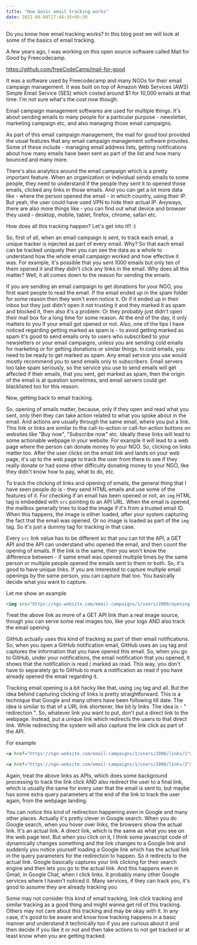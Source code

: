 ```yaml
---
title: "How basic email tracking works"
date: 2021-04-04T17:44:35+05:30
---
```


Do you know how email tracking works? In this blog post we will look at some of the basics of email tracking.

A few years ago, I was working on this open source software called Mail for Good by Freecodecamp.

https://github.com/freeCodeCamp/mail-for-good

It was a software used by Freecodecamp and many NGOs for their email campaign management. It was built on top of Amazon Web Services (AWS) Simple Email Service (SES) which costed around $1 for 10,000 emails at that time. I'm not sure what's the cost now though.

Email campaign management softwares are used for multiple things. It's about sending emails to many people for a particular purpose - newsletter, marketing campaign etc, and also managing those email campaigns.

As part of this email campaign management, the mail for good tool provided the usual features that any email campaign management software provides. Some of these include - managing email address lists, getting notifications about how many emails have been sent as part of the list and how many bounced and many more.

There's also analytics around the email campaign which is a pretty important feature. When an organization or individual sends emails to some people, they need to understand if the people they sent it to opened those emails, clicked any links in those emails. And you can get a lot more data like - where the person opened the email - in which country, using their IP. But yeah, the user could have used VPN to hide their actual IP. Anyways, there are also more things like - you can find out what device and browser they used - desktop, mobile, tablet, firefox, chrome, safari etc.

How does all this tracking happen? Let's get into it!! :)

So, first of all, when an email campaign is sent, to track each email, a unique tracker is injected as part of every email. Why? So that each email can be tracked uniquely then you can see the data as a whole to understand how the whole email campaign worked and how effective it was. For example, it's possible that you sent 1000 emails but only ten of them opened it and they didn't click any links in the email. Why does all this matter? Well, it all comes down to the reason for sending the emails.

If you are sending an email campaign to get donations for your NGO, you first want people to read the email. If the email ended up in the spam folder for some reason then they won't even notice it. Or if it ended up in their inbox but they just didn't open it not trusting it and they marked it as spam and blocked it, then also it's a problem. Or they probably just didn't open their mail box for a long time for some reason. At the end of the day, it only matters to you if your email got opened or not. Also, one of the tips I have noticed regarding getting marked as spam is - to avoid getting marked as spam it's good to send emails only to users who subscribed to your newsletters or your email campaigns, unless you are sending cold emails for marketing or for getting donations or similar things. In cold emails, you need to be ready to get marked as spam. Any email service you use would mostly recommend you to send emails only to subscribers. Email servers too take spam seriously, so the service you use to send emails will get affected if their emails, that you sent, get marked as spam, then the origin of the email is at question sometimes, and email servers could get blacklisted too for this reason.

Now, getting back to email tracking.

So, opening of emails matter, because, only if they open and read what you sent, only then they can take action related to what you spoke about in the email. And actions are usually through the same email, where you put a link. This link or links are similar to the call-to-action or call-for-action buttons on websites like "Buy now", "Subscribe now" etc. Ideally these links will lead to some actionable webpage in your website. For example it will lead to a web page where the person can donate money to your NGO. So, clicking on links matter too. After the user clicks on the email link and lands on your web page, it's up to the web page to track the user from there to see if they really donate or had some other difficulty donating money to your NGO, like they didn't know how to pay, what to do, etc.

To track the clicking of links and opening of emails, the general thing that I have seen people do is - they send HTML emails and use some of the features of it. For checking if an email has been opened or not, an `img` HTML tag is embedded with `src` pointing to an API URL. When the email is opened, the mailbox generally tries to load the image if it's from a trusted email ID. When this happens, the image is either loaded, after your system capturing the fact that the email was opened. Or no image is loaded as part of the `img` tag. So it's just a dummy tag for tracking in that case.

Every `src` link value has to be different so that you can hit the API, a GET API and the API can understand who opened the email, and then count the opening of emails. If the link is the same, then you won't know the difference between - if same email was opened multiple times by the same person or multiple people opened the emails sent to them or both. So, it's good to have unique links. If you are interested to capture multiple email openings by the same person, you can capture that too. You basically decide what you want to capture.

Let me show an example

```html
<img src="https://ngo-website.com/email-campaigns/1/users/2000/opening.gif" />
```

Treat the above link as more of a GET API link than a real image source, though you can serve some real images too, like your logo AND also track the email opening

GitHub actually uses this kind of tracking as part of their email notifications. So, when you open a GitHub notification email, GitHub uses an `img` tag and captures the information that you have opened this email. So, when you go to GitHub, under your notifications, the email notification that you opened, it shows that the notification is read / marked as read. This way, you don't have to separately go to GitHub to mark a notification as read if you have already opened the email regarding it.

Tracking email opening is a bit hacky like that, using `img` tag and all. But the idea behind capturing clicking of links is pretty straightforward. This is a technique that Google and many others have been following till date. The idea is similar to that of a URL link shortener, like bit.ly links. The idea is - " redirection ". So, whatever link you want to put, don't put a direct link to the webpage. Instead, put a unique link which redirects the users to that direct link. While redirecting the system will also capture the link click as part of the API.

For example

```html
<a href="https://ngo-website.com/email-campaigns/1/users/2000/links/1">Donate money</a>

<a href="https://ngo-website.com/email-campaigns/1/users/2000/links/2">Checkout our FAQ</a>
```

Again, treat the above links as APIs, which does some background processing to track the link click AND also redirect the user to a final link, which is usually the same for every user that the email is sent to, but maybe has some extra query parameters at the end of the link to track the user again, from the webpage landing.

You can notice this kind of redirection happening even in Google and many other places. Actually it's pretty clever in Google search. When you do Google search, when you hover over links, the browsers show the actual link. It's an actual link. A direct link, which is the same as what you see on the web page text. But when you click on it, I think some javascript code of dynamically changes something and the link changes to a Google link and suddenly you notice yourself loading a Google link which has the actual link in the query parameters for the redirection to happen. So it redirects to the actual link. Google basically captures your link clicking for their search engine and then lets you go to the actual link. And this happens even in Gmail, in Google Chat, when I click links. It probably many other Google services where I haven't noticed it. Many services, if they can track you, it's good to assume they are already tracking you

Some may not consider this kind of email tracking, link click tracking and similar tracking as a good thing and might wanna get rid of this tracking. Others may not care about this tracking and may be okay with it. In any case, it's good to be aware and know how tracking happens in a basic manner and understand it technically too if you are curious about it and then decide if you like it or not and then take actions to not get tracked or at least know when you are getting tracked.

